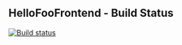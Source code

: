 ## HelloFooFrontend - Build Status
[![Build status](https://batprojects.visualstudio.com/Dockerific/_apis/build/status/HelloFooFront)](https://batprojects.visualstudio.com/Dockerific/_build/latest?definitionId=17)